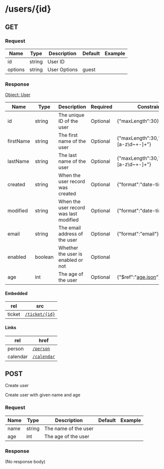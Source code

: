 # /users/{id}

## GET


### Request
| Name  | Type  | Description | Default | Example |
|-------|-------|-------------|---------|---------| 
| id | string | User ID |  |  | Required |  |
| options | string | User Options | guest |  | Optional |  |


### Response
[Object: User](schema/user.json)

| Name  | Type  | Description | Required | Constraint | Example |
|-------|-------|-------------|----------|-----------|---------| 
| id | string | The unique ID of the user | Optional | {"maxLength":30} |  |
| firstName | string | The first name of the user | Optional | {"maxLength":30,"pattern":"[a-z\\d~+-]+"} |  |
| lastName | string | The last name of the user | Optional | {"maxLength":30,"pattern":"[a-z\\d~+-]+"} |  |
| created | string | When the user record was created | Optional | {"format":"date-time"} | 2018-01-01T12:00:00Z |
| modified | string | When the user record was last modified | Optional | {"format":"date-time"} | 2018-01-01T12:00:00Z |
| email | string | The email address of the user | Optional | {"format":"email"} |  |
| enabled | boolean | Whether the user is enabled or not | Optional |  |  |
| age | int | The age of the user | Optional | {"$ref":"[age.json](schema\/age.json)"} | 29 |

#### Embedded

| rel | src |
|-----|-----|
| ticket | [<code>/ticket/{id}</code>](icket/.md) |

#### Links

| rel | href |
|-----|-----|
| person | [<code>/person</code>](erson.md) |
| calendar | [<code>/calendar</code>](alendar.md) |
## POST
Create user

Create user with given name and age



### Request
| Name  | Type  | Description | Default | Example |
|-------|-------|-------------|---------|---------| 
| name | string | The name of the user |  |  | Required |  |
| age | int | The age of the user |  |  | Required |  |


### Response
(No response body)